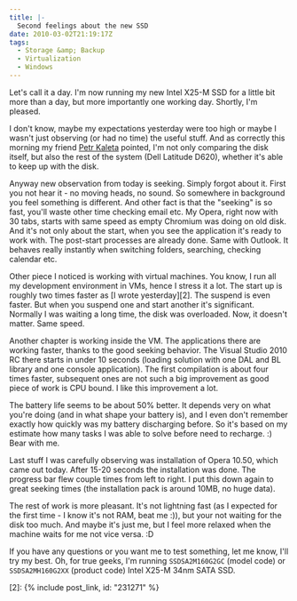 ```yaml
---
title: |-
  Second feelings about the new SSD
date: 2010-03-02T21:19:17Z
tags:
  - Storage &amp; Backup
  - Virtualization
  - Windows
---
```

Let's call it a day. I'm now running my new Intel X25-M SSD for a little bit more than a day, but more importantly one working day. Shortly, I'm pleased.

I don't know, maybe my expectations yesterday were too high or maybe I wasn't just observing (or had no time) the useful stuff. And as correctly this morning my friend [Petr Kaleta][1] pointed, I'm not only comparing the disk itself, but also the rest of the system (Dell Latitude D620), whether it's able to keep up with the disk.

Anyway new observation from today is seeking. Simply forgot about it. First you not hear it - no moving heads, no sound. So somewhere in background you feel something is different. And other fact is that the "seeking" is so fast, you'll waste other time checking email etc. My Opera, right now with 30 tabs, starts with same speed as empty Chromium was doing on old disk. And it's not only about the start, when you see the application it's ready to work with. The post-start processes are already done. Same with Outlook. It behaves really instantly when switching folders, searching, checking calendar etc.

Other piece I noticed is working with virtual machines. You know, I run all my development environment in VMs, hence I stress it a lot. The start up is roughly two times faster as [I wrote yesterday][2]. The suspend is even faster. But when you suspend one and start another it's significant. Normally I was waiting a long time, the disk was overloaded. Now, it doesn't matter. Same speed.

Another chapter is working inside the VM. The applications there are working faster, thanks to the good seeking behavior. The Visual Studio 2010 RC there starts in under 10 seconds (loading solution with one DAL and BL library and one console application). The first compilation is about four times faster, subsequent ones are not such a big improvement as good piece of work is CPU bound. I like this improvement a lot.

The battery life seems to be about 50% better. It depends very on what you're doing (and in what shape your battery is), and I even don't remember exactly how quickly was my battery discharging before. So it's based on my estimate how many tasks I was able to solve before need to recharge. :) Bear with me.

Last stuff I was carefully observing was installation of Opera 10.50, which came out today. After 15-20 seconds the installation was done. The progress bar flew couple times from left to right. I put this down again to great seeking times (the installation pack is around 10MB, no huge data).

The rest of work is more pleasant. It's not lightning fast (as I expected for the first time - I know it's not RAM, beat me :)), but your not waiting for the disk too much. And maybe it's just me, but I feel more relaxed when the machine waits for me not vice versa. :D

If you have any questions or you want me to test something, let me know, I'll try my best. Oh, for true geeks, I'm running `SSDSA2M160G2GC` (model code) or `SSDSA2MH160G2XX` (product code) Intel X25-M 34nm SATA SSD.

[1]: http://twitter.com/PetrKaleta
[2]: {% include post_link, id: "231271" %}